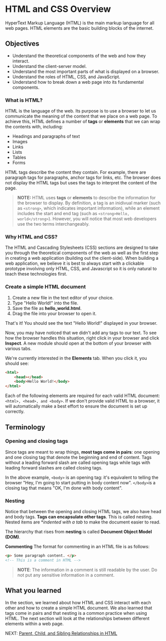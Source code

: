 # HTML and CSS Overview

HyperText Markup Language (HTML) is the main markup language for all web pages. HTML elements are the basic building blocks of the internet.

## Objectives

- Understand the theoretical components of the web and how they interact.
- Understand the client-server model.
- Understand the most important parts of what is displayed on a browser.
- Understand the roles of HTML, CSS, and JavaScript.
- Understand how to break down a web page into its fundamental components.

### What is HTML?

HTML is the language of the web. Its purpose is to use a browser to let us communicate the meaning of the content that we place on a web page. To achieve this, HTML defines a number of **tags** or **elements** that we can wrap the contents with, including:

- Headings and paragraphs of text
- Images
- Links
- Lists
- Tables
- Forms

HTML tags describe the content they contain. For example, there are paragraph tags for paragraphs, anchor tags for links, etc. The browser does not display the HTML tags but uses the tags to interpret the content of the page.

> **NOTE:** HTML uses **tags** or **elements** to describe the information for the browser to display. By definition, a tag is an inidivual marker (such as `<strong>`, which indicates important information), while an element includes the start and end tag (such as `<strong>Hello, world</strong>`). However, you will notice that most web developers use the two terms interchangeably.

### Why HTML and CSS?

The HTML and Cascading Stylesheets (CSS) sections are designed to take you through the theoretical components of the web as well as the first step in creating a web application (building out the client-side). When building a web application, we believe it is best to always start with a clickable prototype involving only HTML, CSS, and Javascript so it is only natural to teach these technologies first.

### Create a simple HTML document

1. Create a new file in the text editor of your choice.
2. Type "Hello World!" into the file.
3. Save the file as **hello_world.html**.
4. Drag the file into your browser to open it.

That's it! You should see the text "Hello World!" displayed in your browser.

Now, you may have noticed that we didn't add any tags to our text. To see how the browser handles this situation, right click in your browser and click **Inspect**. A new module should open at the bottom of your browser with various tabs.

We're currently interested in the **Elements** tab. When you click it, you should see:

``` html
<html>
    <head></head>
    <body>Hello World!</body>
</html>
```

Each of the following elements are required for each valid HTML document: ```<html>, <head>, and <body>```. If we don't provide valid HTML to a browser, it will automatically make a best effort to ensure the document is set up correctly.

## Terminology

### Opening and closing tags

Since tags are meant to wrap things, **most tags come in pairs**: one opening and one closing tag that denote the beginning and end of content. Tags without a leading forward slash are called opening tags while tags with leading forward slashes are called closing tags.

In the above example, `<body>` is an opening tag: it's equivalent to telling the browser "Hey, I'm going to start putting in body content now". `</body>`is a closing tag that means "OK, I'm done with body content".

### Nesting

Notice that between the opening and closing HTML tags, we also have head and body tags. **Tags can encapsulate other tags**. This is called nesting. Nested items are **indented with a tab* to make the document easier to read.

The hierarchy that rises from **nesting** is called **Document Object Model (DOM)**.

**Commenting**
The format for commenting in an HTML file is as follows:

``` html
<p> Some paragraph content. </p>
<!-- This is a comment in HTML -->
```

> **NOTE**: The information in a comment is still readable by the user. Do not put any sensitive information in a comment.

## What you learned

In the section, we learned about how HTML and CSS interact with each other and how to create a simple HTML document. We also learned that tags come in pairs and that nesting is a common practice when using HTML. The next section will look at the relationships between different elements within a web page.

NEXT: [Parent, Child, and Sibling Relationships in HTML](./parent_child_relationship.md)
